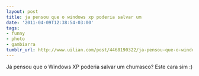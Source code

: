 ```yaml
---
layout: post
title: ja pensou que o windows xp poderia salvar um
date: '2011-04-09T12:38:54-03:00'
tags:
- funny
- photo
- gambiarra
tumblr_url: http://www.uilian.com/post/4468190322/ja-pensou-que-o-windows-xp-poderia-salvar-um
---
```

Já pensou que o Windows XP poderia salvar um churrasco? Este cara sim :)

